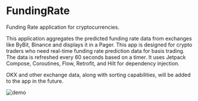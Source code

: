 # FundingRate
Funding Rate application for cryptocurrencies.

This application aggregates the predicted funding rate data from exchanges like ByBit, Binance and displays it in a Pager. This app is designed for crypto traders who need real-time funding rate prediction data for basis trading. The data is refreshed every 60 seconds based on a timer. It uses Jetpack Compose, Coroutines, Flow, Retrofit, and Hilt for dependency injection.

OKX and other exchange data, along with sorting capabilities, will be added to the app in the future.

![demo](https://github.com/amitasahasrabudhe/FundingRateApp/assets/159443702/cca2337a-4f0e-4b7d-8ea8-234665f63848)
